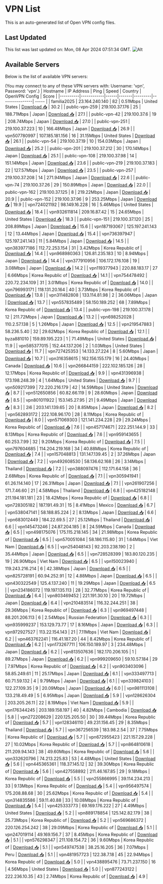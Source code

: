 # VPN List

This is an auto-generated list of Open VPN config files.

## Last Updated

This list was last updated on: Mon, 08 Apr 2024 07:51:34 GMT.
![Alt](https://repobeats.axiom.co/api/embed/186b98318ef1479477931607c1ad7d823f12451f.svg "Repobeats analytics image")

## Available Servers

Below is the list of available VPN servers:

(You may connect to any of these VPN servers with: Username: 'vpn', Password: 'vpn'.)
| Hostname | IP Address | Ping | Speed | Country | OpenVPN Config | Score |
|----------|------------|------|-------|---------|----------------| ----- |
| familia2025 | 23.164.240.140 | 82 | 0.51Mbps | United States | [Download 📥](./configs/server_0_US.ovpn) | 30.2 |
| public-vpn-259 | 219.100.37.176 | 25 | 188.71Mbps | Japan | [Download 📥](./configs/server_1_JP.ovpn) | 27.1 |
| public-vpn-42 | 219.100.37.6 | 19 | 208.74Mbps | Japan | [Download 📥](./configs/server_2_JP.ovpn) | 27.0 |
| public-vpn-251 | 219.100.37.223 | 10 | 166.48Mbps | Japan | [Download 📥](./configs/server_3_JP.ovpn) | 26.9 |
| vpn507780997 | 107.185.181.156 | 16 | 31.15Mbps | United States | [Download 📥](./configs/server_4_US.ovpn) | 26.1 |
| public-vpn-54 | 219.100.37.19 | 10 | 154.03Mbps | Japan | [Download 📥](./configs/server_5_JP.ovpn) | 25.2 |
| public-vpn-201 | 219.100.37.212 | 30 | 170.14Mbps | Japan | [Download 📥](./configs/server_6_JP.ovpn) | 25.1 |
| public-vpn-108 | 219.100.37.98 | 14 | 151.14Mbps | Japan | [Download 📥](./configs/server_7_JP.ovpn) | 23.6 |
| public-vpn-219 | 219.100.37.183 | 22 | 127.57Mbps | Japan | [Download 📥](./configs/server_8_JP.ovpn) | 23.5 |
| public-vpn-257 | 219.100.37.208 | 14 | 271.94Mbps | Japan | [Download 📥](./configs/server_9_JP.ovpn) | 22.6 |
| public-vpn-74 | 219.100.37.26 | 29 | 150.89Mbps | Japan | [Download 📥](./configs/server_10_JP.ovpn) | 22.0 |
| public-vpn-162 | 219.100.37.125 | 8 | 219.22Mbps | Japan | [Download 📥](./configs/server_11_JP.ovpn) | 20.9 |
| public-vpn-152 | 219.100.37.96 | 9 | 253.25Mbps | Japan | [Download 📥](./configs/server_12_JP.ovpn) | 19.9 |
| vpn724021192 | 98.149.16.228 | 16 | 5.46Mbps | United States | [Download 📥](./configs/server_13_US.ovpn) | 18.4 |
| vpn932611814 | 209.16.87.42 | 15 | 24.65Mbps | United States | [Download 📥](./configs/server_14_US.ovpn) | 18.3 |
| public-vpn-151 | 219.100.37.120 | 25 | 208.89Mbps | Japan | [Download 📥](./configs/server_15_JP.ovpn) | 15.6 |
| vpn187193067 | 125.197.241.143 | 12 | 13.44Mbps | Japan | [Download 📥](./configs/server_16_JP.ovpn) | 15.4 |
| vpn736397947 | 125.197.241.143 | 11 | 5.84Mbps | Japan | [Download 📥](./configs/server_17_JP.ovpn) | 14.5 |
| vpn383977186 | 112.72.253.154 | 31 | 3.42Mbps | Korea Republic of | [Download 📥](./configs/server_18_KR.ovpn) | 14.4 |
| vpn968980363 | 126.81.235.183 | 10 | 8.94Mbps | Japan | [Download 📥](./configs/server_19_JP.ovpn) | 14.4 |
| vpn377910956 | 106.172.176.108 | 19 | 3.08Mbps | Japan | [Download 📥](./configs/server_20_JP.ovpn) | 14.2 |
| vpn119377943 | 220.88.183.17 | 27 | 6.66Mbps | Korea Republic of | [Download 📥](./configs/server_21_KR.ovpn) | 14.1 |
| vpn754478492 | 220.72.234.109 | 31 | 3.01Mbps | Korea Republic of | [Download 📥](./configs/server_22_KR.ovpn) | 14.0 |
| vpn796993171 | 118.131.20.164 | 40 | 3.73Mbps | Korea Republic of | [Download 📥](./configs/server_23_KR.ovpn) | 13.8 |
| vpn311482808 | 133.114.81.98 | 2 | 36.06Mbps | Japan | [Download 📥](./configs/server_24_JP.ovpn) | 13.7 |
| vpn557835489 | 58.150.189.252 | 68 | 7.89Mbps | Korea Republic of | [Download 📥](./configs/server_25_KR.ovpn) | 13.4 |
| public-vpn-198 | 219.100.37.178 | 12 | 211.72Mbps | Japan | [Download 📥](./configs/server_26_JP.ovpn) | 13.2 |
| vpn698252028 | 110.2.57.138 | 5 | 1.26Mbps | Japan | [Download 📥](./configs/server_27_JP.ovpn) | 12.5 |
| vpn219547883 | 58.236.5.40 | 32 | 29.62Mbps | Korea Republic of | [Download 📥](./configs/server_28_KR.ovpn) | 12.1 |
| byza881010 | 159.89.195.223 | 1 | 71.49Mbps | United States | [Download 📥](./configs/server_29_US.ovpn) | 11.9 |
| vpn585377015 | 152.44.137.206 | 2 | 1.03Mbps | United States | [Download 📥](./configs/server_30_US.ovpn) | 11.7 |
| vpn727425353 | 14.133.27.224 | 8 | 5.60Mbps | Japan | [Download 📥](./configs/server_31_JP.ovpn) | 10.7 |
| vpn316358615 | 162.156.155.179 | 16 | 24.40Mbps | Canada | [Download 📥](./configs/server_32_CA.ovpn) | 10.6 |
| vpn266844159 | 222.102.185.126 | 28 | 12.17Mbps | Korea Republic of | [Download 📥](./configs/server_33_KR.ovpn) | 9.9 |
| vpn431396938 | 173.198.248.39 | 4 | 1.64Mbps | United States | [Download 📥](./configs/server_34_US.ovpn) | 9.7 |
| vpn509217399 | 72.220.216.179 | 42 | 14.59Mbps | United States | [Download 📥](./configs/server_35_US.ovpn) | 8.7 |
| vpn512650856 | 60.82.66.119 | 9 | 28.60Mbps | Japan | [Download 📥](./configs/server_36_JP.ovpn) | 8.5 |
| vpn801011922 | 153.145.27.95 | 21 | 9.49Mbps | Japan | [Download 📥](./configs/server_37_JP.ovpn) | 8.3 |
| 2i6 | 203.141.139.65 | 20 | 8.85Mbps | Japan | [Download 📥](./configs/server_38_JP.ovpn) | 8.2 |
| vpn562893172 | 222.108.96.170 | 28 | 8.11Mbps | Korea Republic of | [Download 📥](./configs/server_39_KR.ovpn) | 8.0 |
| vpn571069303 | 121.141.234.228 | 29 | 29.24Mbps | Korea Republic of | [Download 📥](./configs/server_40_KR.ovpn) | 7.6 |
| vpn457174671 | 222.251.144.9 | 33 | 8.13Mbps | Korea Republic of | [Download 📥](./configs/server_41_KR.ovpn) | 7.6 |
| vpn959143655 | 60.253.7.99 | 32 | 9.20Mbps | Korea Republic of | [Download 📥](./configs/server_42_KR.ovpn) | 7.5 |
| vpn797604685 | 114.204.219.168 | 34 | 40.88Mbps | Korea Republic of | [Download 📥](./configs/server_43_KR.ovpn) | 7.4 |
| vpn157048813 | 131.147.139.45 | 2 | 37.26Mbps | Japan | [Download 📥](./configs/server_44_JP.ovpn) | 7.2 |
| vpn492608530 | 58.136.62.168 | 26 | 3.14Mbps | Thailand | [Download 📥](./configs/server_45_TH.ovpn) | 7.2 |
| vpn388097476 | 112.171.64.158 | 36 | 2.68Mbps | Korea Republic of | [Download 📥](./configs/server_46_KR.ovpn) | 7.1 |
| vpn305941941 | 61.26.114.140 | 17 | 26.31Mbps | Japan | [Download 📥](./configs/server_47_JP.ovpn) | 7.1 |
| vpn261907256 | 171.7.46.60 | 21 | 4.58Mbps | Thailand | [Download 📥](./configs/server_48_TH.ovpn) | 6.8 |
| vpn425182148 | 211.194.181.181 | 23 | 18.42Mbps | Korea Republic of | [Download 📥](./configs/server_49_KR.ovpn) | 6.8 |
| vpn728305182 | 187.191.49.31 | 15 | 8.41Mbps | Mexico | [Download 📥](./configs/server_50_MX.ovpn) | 6.7 |
| vpn538047141 | 58.188.85.224 | 2 | 8.13Mbps | Japan | [Download 📥](./configs/server_51_JP.ovpn) | 6.6 |
| vpn683012449 | 184.22.69.5 | 27 | 25.12Mbps | Thailand | [Download 📥](./configs/server_52_TH.ovpn) | 6.6 |
| vpn145473246 | 24.87.204.185 | 8 | 24.59Mbps | Canada | [Download 📥](./configs/server_53_CA.ovpn) | 6.5 |
| vpn498175076 | 175.115.218.145 | 34 | 21.98Mbps | Korea Republic of | [Download 📥](./configs/server_54_KR.ovpn) | 6.5 |
| vpn570051084 | 58.186.115.80 | 31 | 1.64Mbps | Viet Nam | [Download 📥](./configs/server_55_VN.ovpn) | 6.5 |
| vpn254048143 | 92.203.238.190 | 2 | 35.44Mbps | Japan | [Download 📥](./configs/server_56_JP.ovpn) | 6.5 |
| vpn728528399 | 183.80.120.235 | 19 | 26.90Mbps | Viet Nam | [Download 📥](./configs/server_57_VN.ovpn) | 6.5 |
| vpn150023940 | 119.243.216.214 | 6 | 42.38Mbps | Japan | [Download 📥](./configs/server_58_JP.ovpn) | 6.5 |
| vpn825728191 | 60.94.252.91 | 12 | 4.88Mbps | Japan | [Download 📥](./configs/server_59_JP.ovpn) | 6.5 |
| vpn430322549 | 125.4.137.240 | 11 | 19.29Mbps | Japan | [Download 📥](./configs/server_60_JP.ovpn) | 6.5 |
| vpn234186072 | 119.197.135.113 | 28 | 32.77Mbps | Korea Republic of | [Download 📥](./configs/server_61_KR.ovpn) | 6.4 |
| vpn803469452 | 221.191.30.10 | 20 | 19.72Mbps | Japan | [Download 📥](./configs/server_62_JP.ovpn) | 6.4 |
| vpn210483514 | 116.32.244.251 | 38 | 29.36Mbps | Korea Republic of | [Download 📥](./configs/server_63_KR.ovpn) | 6.3 |
| vpn969497448 | 88.201.206.113 | 6 | 2.54Mbps | Russian Federation | [Download 📥](./configs/server_64_RU.ovpn) | 6.3 |
| vpn935999237 | 153.129.73.77 | 17 | 8.16Mbps | Japan | [Download 📥](./configs/server_65_JP.ovpn) | 6.3 |
| vpn972927527 | 113.22.154.143 | 21 | 7.11Mbps | Viet Nam | [Download 📥](./configs/server_66_VN.ovpn) | 6.2 |
| vpn463762241 | 116.41.187.20 | 44 | 8.42Mbps | Korea Republic of | [Download 📥](./configs/server_67_KR.ovpn) | 6.2 |
| vpn173267711 | 106.150.189.97 | 3 | 234.48Mbps | Japan | [Download 📥](./configs/server_68_JP.ovpn) | 6.2 |
| vpn813507636 | 182.170.206.105 | 1 | 89.27Mbps | Japan | [Download 📥](./configs/server_69_JP.ovpn) | 6.2 |
| vpn999209650 | 59.10.57.184 | 29 | 7.97Mbps | Korea Republic of | [Download 📥](./configs/server_70_KR.ovpn) | 6.2 |
| vpn903403096 | 58.85.249.61 | 11 | 25.17Mbps | Japan | [Download 📥](./configs/server_71_JP.ovpn) | 6.1 |
| vpn333497713 | 60.71.59.132 | 4 | 9.79Mbps | Japan | [Download 📥](./configs/server_72_JP.ovpn) | 6.1 |
| vpn339824103 | 122.27.109.35 | 9 | 20.09Mbps | Japan | [Download 📥](./configs/server_73_JP.ovpn) | 6.0 |
| vpn981113108 | 133.218.49.49 | 5 | 6.95Mbps | Japan | [Download 📥](./configs/server_74_JP.ovpn) | 5.9 |
| vpn128626304 | 203.205.26.11 | 22 | 8.19Mbps | Viet Nam | [Download 📥](./configs/server_75_VN.ovpn) | 5.9 |
| vpn176344245 | 203.189.158.197 | 40 | 4.82Mbps | Cambodia | [Download 📥](./configs/server_76_KH.ovpn) | 5.8 |
| vpn272208629 | 220.125.205.50 | 30 | 39.44Mbps | Korea Republic of | [Download 📥](./configs/server_77_KR.ovpn) | 5.7 |
| vpn128346110 | 49.231.156.45 | 29 | 8.35Mbps | Thailand | [Download 📥](./configs/server_78_TH.ovpn) | 5.7 |
| vpn367256539 | 183.98.2.54 | 37 | 7.75Mbps | Korea Republic of | [Download 📥](./configs/server_79_KR.ovpn) | 5.7 |
| vpn672955423 | 221.157.29.228 | 27 | 10.02Mbps | Korea Republic of | [Download 📥](./configs/server_80_KR.ovpn) | 5.7 |
| vpn864810618 | 211.209.94.143 | 38 | 49.60Mbps | Korea Republic of | [Download 📥](./configs/server_81_KR.ovpn) | 5.6 |
| vpn332620796 | 74.213.225.83 | 53 | 4.48Mbps | United States | [Download 📥](./configs/server_82_US.ovpn) | 5.6 |
| vpn445365361 | 118.37.145.12 | 32 | 39.30Mbps | Korea Republic of | [Download 📥](./configs/server_83_KR.ovpn) | 5.6 |
| vpn427558892 | 211.46.167.85 | 29 | 9.18Mbps | Korea Republic of | [Download 📥](./configs/server_84_KR.ovpn) | 5.5 |
| vpn255866995 | 39.114.234.213 | 33 | 9.13Mbps | Korea Republic of | [Download 📥](./configs/server_85_KR.ovpn) | 5.4 |
| vpn956497574 | 175.208.88.68 | 30 | 25.62Mbps | Korea Republic of | [Download 📥](./configs/server_86_KR.ovpn) | 5.4 |
| vpn314835586 | 59.11.40.88 | 33 | 10.08Mbps | Korea Republic of | [Download 📥](./configs/server_87_KR.ovpn) | 5.4 |
| vpn425333773 | 69.169.176.222 | 27 | 4.49Mbps | United States | [Download 📥](./configs/server_88_US.ovpn) | 5.2 |
| vpn889178854 | 125.142.82.179 | 38 | 25.73Mbps | Korea Republic of | [Download 📥](./configs/server_89_KR.ovpn) | 5.2 |
| vpn569686372 | 220.126.254.242 | 38 | 29.09Mbps | Korea Republic of | [Download 📥](./configs/server_90_KR.ovpn) | 5.1 |
| vpn247019114 | 49.169.156.7 | 37 | 8.45Mbps | Korea Republic of | [Download 📥](./configs/server_91_KR.ovpn) | 5.1 |
| vpn576298347 | 211.108.154.72 | 36 | 9.60Mbps | Korea Republic of | [Download 📥](./configs/server_92_KR.ovpn) | 5.1 |
| vpn549747538 | 38.25.16.205 | 36 | 7.07Mbps | Peru | [Download 📥](./configs/server_93_PE.ovpn) | 5.1 |
| vpn481957723 | 122.38.7.18 | 45 | 22.94Mbps | Korea Republic of | [Download 📥](./configs/server_94_KR.ovpn) | 5.0 |
| vpn438895476 | 73.71.237.150 | 16 | 4.56Mbps | United States | [Download 📥](./configs/server_95_US.ovpn) | 5.0 |
| vpn877243122 | 222.236.10.35 | 43 | 2.74Mbps | Korea Republic of | [Download 📥](./configs/server_96_KR.ovpn) | 4.9 |
